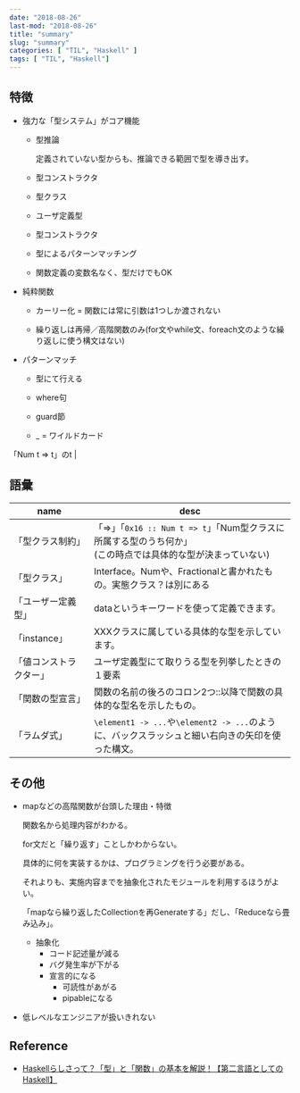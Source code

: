 ```yaml
---
date: "2018-08-26"
last-mod: "2018-08-26"
title: "summary"
slug: "summary"
categories: [ "TIL", "Haskell" ]
tags: [ "TIL", "Haskell"]
---
```




## 特徴

- 強力な「型システム」がコア機能
 
  - 型推論
    
    定義されていない型からも、推論できる範囲で型を導き出す。
    
  - 型コンストラクタ
  
  - 型クラス
  
  - ユーザ定義型
  
  - 型コンストラクタ
  
  - 型によるパターンマッチング
 
   - 関数定義の変数名なく、型だけでもOK
  
- 純粋関数

  - カーリー化 = 関数には常に引数は1つしか渡されない
  
  - 繰り返しは再帰／高階関数のみ(for文やwhile文、foreach文のような繰り返しに使う構文はない)
    
- パターンマッチ

  - 型にて行える
  
  - where句
  
  - guard節
  
  - _ = ワイルドカード
  
「Num t => t」のt |

## 語彙

name|desc
---|---
「型クラス制約」|「=>」「`0x16 :: Num t => t`」「Num型クラスに所属する型のうち何か」<br> (この時点では具体的な型が決まっていない)
「型クラス」|Interface。Numや、Fractionalと書かれたもの。実態クラス？は別にある
「ユーザー定義型」|dataというキーワードを使って定義できます。
「instance」|XXXクラスに属している具体的な型を示しています。
「値コンストラクター」|ユーザ定義型にて取りうる型を列挙したときの１要素
「関数の型宣言」|関数の名前の後ろのコロン2つ::以降で関数の具体的な型名を示したもの。
「ラムダ式」|`\element1 -> ...`や`\element2 -> ...`のように、バックスラッシュと細い右向きの矢印を使った構文。

## その他

- mapなどの高階関数が台頭した理由・特徴

  関数名から処理内容がわかる。

  for文だと「繰り返す」ことしかわからない。

  具体的に何を実装するかは、プログラミングを行う必要がある。

  それよりも、実施内容までを抽象化されたモジュールを利用するほうがよい。

  「mapなら繰り返したCollectionを再Generateする」だし、「Reduceなら畳み込み」。

  - 抽象化
    - コード記述量が減る
    - バグ発生率が下がる
    - 宣言的になる
      - 可読性があがる
      - pipableになる

- 低レベルなエンジニアが扱いきれない

## Reference

- [Haskellらしさって？「型」と「関数」の基本を解説！【第二言語としてのHaskell】](https://employment.en-japan.com/engineerhub/entry/2017/08/25/110000)

